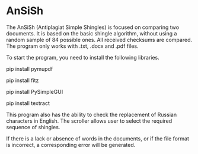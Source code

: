  **AnSiSh**
=====================
The AnSiSh (Antiplagiat Simple Shingles) is focused on comparing two documents. 
It is based on the basic shingle algorithm, without using a random sample of 84 possible ones. 
All received checksums are compared. The program only works with .txt, .docx and .pdf files.

To start the program, you need to install the following libraries.

pip install pymupdf

pip install fitz

pip install PySimpleGUI

pip install textract

This program also has the ability to check the replacement of Russian characters in English.
The scroller allows user to select the required sequence of shingles.

If there is a lack or absence of words in the documents, or if the file format is incorrect, a corresponding error will be generated.
